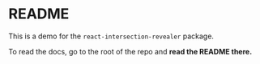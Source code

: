 # README

This is a demo for the `react-intersection-revealer` package.

To read the docs, go to the root of the repo and **read the README there.**

